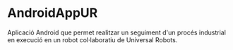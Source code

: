# AndroidAppUR
Aplicació Android que permet realitzar un seguiment d'un procés industrial en execució en un robot col·laboratiu de Universal Robots.
